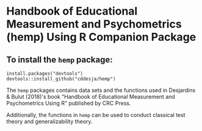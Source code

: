 # Handbook of Educational Measurement and Psychometrics (hemp) Using R Companion Package

## To install the `hemp` package:

```{r}
install.packages("devtools")
devtools::install_github("cddesja/hemp")
```

The `hemp` packages contains data sets and the functions used in Desjardins & Bulut (2018)'s book "Handbook of Educational Measurement and Psychometrics Using R" published by CRC Press.

Additionally, the functions in `hemp` can be used to conduct classical test theory and generalizability theory.
